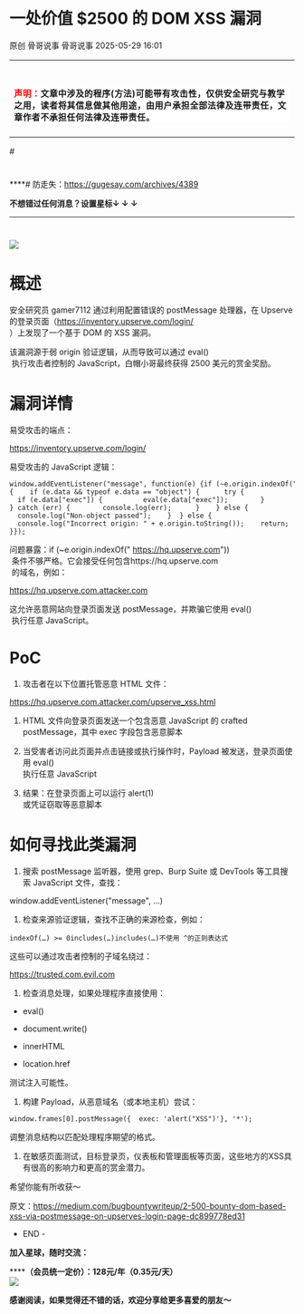 #  一处价值 $2500 的 DOM XSS 漏洞   
原创 骨哥说事  骨哥说事   2025-05-29 16:01  
  
<table><tbody><tr><td data-colwidth="557" width="557" valign="top" style="word-break: break-all;"><h1 data-selectable-paragraph="" style="white-space: normal;outline: 0px;max-width: 100%;font-family: -apple-system, system-ui, &#34;Helvetica Neue&#34;, &#34;PingFang SC&#34;, &#34;Hiragino Sans GB&#34;, &#34;Microsoft YaHei UI&#34;, &#34;Microsoft YaHei&#34;, Arial, sans-serif;letter-spacing: 0.544px;background-color: rgb(255, 255, 255);box-sizing: border-box !important;overflow-wrap: break-word !important;"><strong style="outline: 0px;max-width: 100%;box-sizing: border-box !important;overflow-wrap: break-word !important;"><span style="outline: 0px;max-width: 100%;font-size: 18px;box-sizing: border-box !important;overflow-wrap: break-word !important;"><span style="color: rgb(255, 0, 0);"><strong><span style="font-size: 15px;"><span leaf="">声明：</span></span></strong></span><span style="font-size: 15px;"></span></span></strong><span style="outline: 0px;max-width: 100%;font-size: 18px;box-sizing: border-box !important;overflow-wrap: break-word !important;"><span style="font-size: 15px;"><span leaf="">文章中涉及的程序(方法)可能带有攻击性，仅供安全研究与教学之用，读者将其信息做其他用途，由用户承担全部法律及连带责任，文章作者不承担任何法律及连带责任。</span></span></span></h1></td></tr></tbody></table>#   
  
#   
  
****# 防走失：https://gugesay.com/archives/4389  
  
******不想错过任何消息？设置星标****↓ ↓ ↓**  
****  
#   
  
  
![](https://mmbiz.qpic.cn/sz_mmbiz_png/hZj512NN8jlbXyV4tJfwXpicwdZ2gTB6XtwoqRvbaCy3UgU1Upgn094oibelRBGyMs5GgicFKNkW1f62QPCwGwKxA/640?wx_fmt=png&from=appmsg "")  
  
# 概述  
  
安全研究员 gamer7112 通过利用配置错误的 postMessage 处理器，在 Upserve 的登录页面（https://inventory.upserve.com/login/  
）上发现了一个基于 DOM 的 XSS 漏洞。  
  
该漏洞源于弱 origin 验证逻辑，从而导致可以通过 eval()  
 执行攻击者控制的 JavaScript，白帽小哥最终获得 2500 美元的赏金奖励。  
# 漏洞详情  
  
易受攻击的端点：  
  
https://inventory.upserve.com/login/  
  
易受攻击的 JavaScript 逻辑：  
```
window.addEventListener("message", function(e) {if (~e.origin.indexOf("https://hq.upserve.com")) {    if (e.data && typeof e.data == "object") {      try {        if (e.data["exec"]) {          eval(e.data["exec"]);        }      } catch (err) {        console.log(err);      }    } else {      console.log("Non-object passed");    }  } else {    console.log("Incorrect origin: " + e.origin.toString());    return;  }});
```  
  
问题暴露：if (~e.origin.indexOf(" https://hq.upserve.com"))  
 条件不够严格。它会接受任何包含https://hq.upserve.com  
 的域名，例如：  
  
https://hq.upserve.com.attacker.com  
  
这允许恶意网站向登录页面发送 postMessage，并欺骗它使用 eval()  
 执行任意 JavaScript。  
# PoC  
1. 攻击者在以下位置托管恶意 HTML 文件：  
  
https://hq.upserve.com.attacker.com/upserve_xss.html  
1. HTML 文件向登录页面发送一个包含恶意 JavaScript 的 crafted postMessage，其中 exec 字段包含恶意脚本  
  
1. 当受害者访问此页面并点击链接或执行操作时，Payload 被发送，登录页面使用 eval()  
执行任意 JavaScript  
  
1. 结果：在登录页面上可以运行 alert(1)  
或凭证窃取等恶意脚本  
  
# 如何寻找此类漏洞  
1. 搜索 postMessage 监听器，使用 grep、Burp Suite 或 DevTools 等工具搜索 JavaScript 文件，查找：  
  
window.addEventListener("message", ...)  
1. 检查来源验证逻辑，查找不正确的来源检查，例如：  
  
```
indexOf(…) >= 0includes(…)includes(…)不使用 ^的正则表达式
```  
  
这些可以通过攻击者控制的子域名绕过：  
  
https://trusted.com.evil.com  
1. 检查消息处理，如果处理程序直接使用：  
  
- eval()  
  
- document.write()  
  
- innerHTML  
  
- location.href  
  
测试注入可能性。  
1. 构建 Payload，从恶意域名（或本地主机）尝试：  
  
```
window.frames[0].postMessage({  exec: 'alert("XSS")'}, '*');
```  
  
调整消息结构以匹配处理程序期望的格式。  
1. 在敏感页面测试，目标登录页，仪表板和管理面板等页面，这些地方的XSS具有很高的影响力和更高的赏金潜力。  
  
希望你能有所收获～  
  
原文：https://medium.com/bugbountywriteup/2-500-bounty-dom-based-xss-via-postmessage-on-upserves-login-page-dc899778ed31  
  
- END -  
  
**加入星球，随时交流：**  
  
**********（会员统一定价）：128元/年（0.35元/天）******  
![](https://mmbiz.qpic.cn/sz_mmbiz_jpg/hZj512NN8jnMJtHJnShkTnh3vR3fmaqicPicANic6OEsobrpRjx5vG6mMTib1icuPmuG74h2bxC4eP6nMMzbs5QaSlw/640?wx_fmt=jpeg&from=appmsg "")  
  
**感谢阅读，如果觉得还不错的话，欢迎分享给更多喜爱的朋友～**  
  
